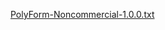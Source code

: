 [PolyForm-Noncommercial-1.0.0.txt](https://github.com/user-attachments/files/20145841/PolyForm-Noncommercial-1.0.0.txt)
